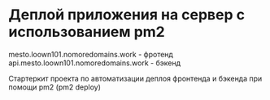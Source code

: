 # Деплой приложения на сервер с использованием pm2

mesto.loown101.nomoredomains.work - фротенд 
api.mesto.loown101.nomoredomains.work - бэкенд

Стартеркит проекта по автоматизации деплоя фронтенда и бэкенда при помощи pm2 (pm2 deploy)
